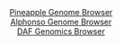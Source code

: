 <div id="Pineapple_Genome_Browser" align="center">
  <a href="https://igv.org/app/?sessionURL=blob:zZJtb9owFIX_iyWqTQqJnQAhkdAUGGyllGqlNIKqioxxEpfEDrZ5K.K_z0Ob9mWVyodNkyzLvrJ9zzl.jmBLpWKCgxC4NmraCAELqFzsJrisCjrGJVUgTHGhqAUkTamknFAQHkGKlcbT.5G5mWtdqdBxmK7qJeaZsJVn4xK_Co53yiaidHqiKPBCSKyFVE5X4q1wWLat7.gCV5Vtent201lijR1cVLngSjgV5VmyM.8lv0pJRrkoaVJuCs3OAhKjx2hc2in.FMWTiBCq1A09XC870c119Oj1p_Mvrd58evc1nrbiqwnLONYbSTuTPIpdNk5T0c_9aOyzrlizOGtqMqt5n6_6.4pJqjrIR23PdxH0TDCML.n.f_JsBrvQdz4azEk.jvlqF0Avo8WLl9fc7nTmrxh5w_nJAoUgG0MCILn0QwQtD7asptuq_1iitgVhYPKRgoHw6dkCWmKyMsefjkAfKsMLUHS9OaNjASGXVIKwHkDooyBwmw2_AYMAnawj2Mji74U7mN4HPnQj120lKSu0gXmZKF4pG3Nub0lqZ68XpnmnbtGQ0xF_gGmF5zLejGvu4CX3zfw4gW.SZNqfP9GYfY.qf8Lee4TYenEpcN9m8gEOI9pukfWimw972b4_K6t0b6jr_zGghrF7WTipkCXW5rypmO1P5rZYMsy1KWyZYgtWMH2ITY5iB0LkegZdQEQhDItAZosP0IIWasKPvxH1Ts.n7w--">Pineapple Genome Browser</a>
</div>
<div id="Alphonso_Genome_Browser" align="center">
  <a href="https://igv.org/app/?sessionURL=blob:zZNRT9swFIX_iyXQJqWJ7bRJEwlNoQPWUmCjC2UgFDmJk5omdrDdpKXqf5.HNu1lSPRh0yQ_2Fe27znHn7egpVIxwUEIsI0GNkLAAmohuhmpm4pekpoqEBakUtQCkhZUUp5REG5BQZQm8fXUnFxo3ajQcZhuejXhpbCVa5OaPAtOOmVnonZGoqpIKiTRQirnWJJWOKxsex1NSdPYprdrD5ycaOKQqlkIroTTUF4mnbkv.VVKSspFTZN6VWn2IiAxeozG3C7Ih2g.i7KMKnVON.P8KDofRzfuSXx35o3u4qtP89ibH85YyYleSXrU3mXrZvpFXuiC3h7g4743O8CnWZAvl9ebr8sD9.Phybphkqoj5KOh62MYeCYcxnO6_p98m8H29N5dTcpCyUv0jB_9_NZvx2hYLxeTGo5f8b2zQCWylWEBZAvphwhaLvSsAfZ6P6ZoaEEYmHSkYCC8f7CAliRbmu33W6A3jSEGKPq0eoHHAkLmVIKwF0DooyDAg77fh0GAdtYWrGT196I9ja8DH.IIYy8pWKUNznmieKNswrndZoVdPu.ZZe76bHTj48uLtu68oTd8jKNNOYof_ZM_Zukb_6b1y_MZo29R9E.oe4sQW6f7onYzmaZdP4_w56uzpmJTuVi7G2n.22n6LXo1oP3CKYSsiTb7TcUsf_LWEskI16bQMsVSVjG9mZscRQdChF2DLchEJQyHQJbpO2hBCw3g.994uruH3Xc-">Alphonso Genome Browser</a>
</div>


<div id="DAF_Genomics_Browser" align="center">
  <a href="https://igv.org/app/?sessionURL=blob:tZNra9swFIb_iyD95Kvs2LUhDHdLu5Bu3ZJ5GSklnNrHl82SXElu0oX892lZx2AXxqADSUicy_tKD9qTe5SqFZykhDr.2PF9YhHViO0SWN_ha2CoSFpBp9AiEiuUyAsk6Z5UoDTki0tT2Wjdq9R1S6jsGrlgbaEcFTjQ20oMukGTalMHGHwWHLbKKQQzyRpc6PpGcCVcKApUyvbcHnm92YJZvsc2x5a4YUOn26PqxpgwxkqnAuO25SXu_mLkPyib0T7LVsvsWD_Hh1k5yeaz7H0wzdcX0fN1fvVylUerk2Vbc9CDxMmIngkl7vM3_bi.Xa2HRVPPCxXs5tksmo2CFyfTXd9KVBM_9k.DmHqBRw4W6UQxGAikaKSf.qEV01OLhqH9uA3GkXkFKVqSXt9YREsoPpn06z3RD71BRRTeDUdqFhGyRElSO_G82E8SOg7j0EsS_2DtySC7J2Z5ni.S2KMZpZFzC8zoV213fEAj9GvwqUD.1NnMfwXlyVf8KsMum2_5xbsRPY_Y9ExefmTbD9Xb34L6.m3.eLFKSAbahL4dH7FAZ_QYcv2DS3C4OXwB">DAF Genomics Browser</a>
</div>
